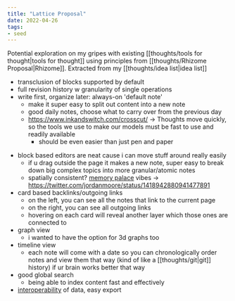 ```yaml
---
title: "Lattice Proposal"
date: 2022-04-26
tags:
- seed
---
```


Potential exploration on my gripes with existing [[thoughts/tools for thought|tools for thought]] using principles from [[thoughts/Rhizome Proposal|Rhizome]]. Extracted from my [[thoughts/idea list|idea list]]

- transclusion of blocks supported by default
- full revision history w granularity of single operations
- write first, organize later: always-on 'default note'
	- make it super easy to split out content into a new note
	* good daily notes, choose what to carry over from the previous day
	* https://www.inkandswitch.com/crosscut/ -> Thoughts move quickly, so the tools we use to make our models must be fast to use and readily available
		* should be even easier than just pen and paper
* block based editors are neat cause i can move stuff around really easily
	* if u drag outside the page it makes a new note, super easy to break down big complex topics into more granular/atomic notes
	* spatially consistent? [memory palace](thoughts/memory%20palace.md) vibes -> https://twitter.com/jordanmoore/status/1418942880941477891
* card based backlinks/outgoing links
	* on the left, you can see all the notes that link to the current page
	* on the right, you can see all outgoing links
	* hovering on each card will reveal another layer which those ones are connected to
* graph view
	* i wanted to have the option for 3d graphs too
* timeline view
	* each note will come with a date so you can chronologically order notes and view them that way (kind of like a [[thoughts/git|git]] history) if ur brain works better that way
* good global search
	* being able to index content fast and effectively
* [interoperability](thoughts/interoperability.md) of data, easy export